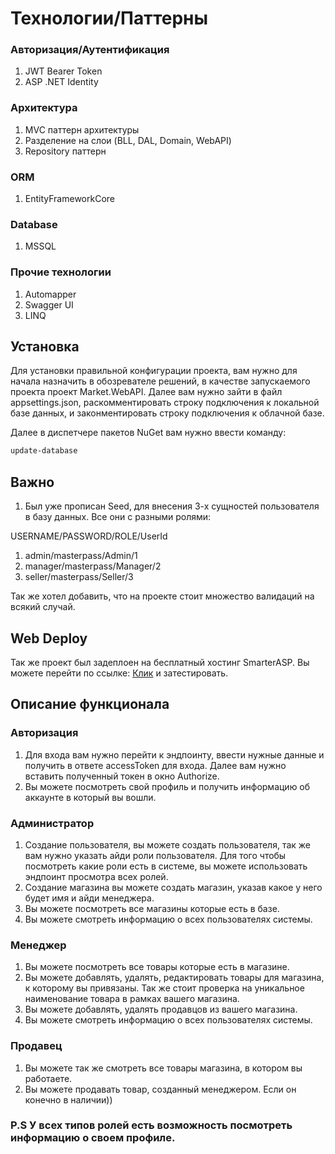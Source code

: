 # Технологии/Паттерны

### Авторизация/Аутентификация
1. JWT Bearer Token 
2. ASP .NET Identity

### Архитектура
1. MVC паттерн архитектуры
2. Разделение на слои 
(BLL, DAL, Domain, WebAPI)
3. Repository паттерн

### ORM 
1. EntityFrameworkCore

### Database
1. MSSQL

### Прочие технологии
1. Automapper
2. Swagger UI
3. LINQ




 
## Установка

Для установки правильной конфигурации проекта, вам нужно для начала назначить в обозревателе решений, в качестве запускаемого проекта проект Market.WebAPI.
Далее вам нужно зайти в файл appsettings.json, раскомментировать строку подключения к локальной базе данных, и законментировать строку подключения к облачной базе.

Далее в диспетчере пакетов NuGet вам нужно ввести команду:
```bash
update-database
```

## Важно
1. Был уже прописан Seed, для внесения 3-х сущностей пользователя в базу данных. Все они с разными ролями:

USERNAME/PASSWORD/ROLE/UserId
1. admin/masterpass/Admin/1
2. manager/masterpass/Manager/2
3. seller/masterpass/Seller/3

Так же хотел добавить, что на проекте стоит множество валидаций на всякий случай.
## Web Deploy 
Так же проект был задеплоен на бесплатный хостинг SmarterASP.
Вы можете перейти по ссылке: 
[Клик](http://devfrez-001-site1.itempurl.com/swagger/index.html)
 и затестировать.

## Описание функционала
### Авторизация
1. Для входа вам нужно перейти к эндпоинту, ввести нужные данные и получить в ответе accessToken для входа. Далее вам нужно вставить полученный токен в окно Authorize.
2. Вы можете посмотреть свой профиль и получить информацию об аккаунте в который вы вошли.

### Администратор
1. Создание пользователя, вы можете создать пользователя, так же вам нужно указать айди роли пользователя. Для того чтобы посмотреть какие роли есть в системе, вы можете использовать эндпоинт просмотра всех ролей.
2. Создание магазина вы можете создать магазин, указав какое у него будет имя и айди менеджера.
3. Вы можете посмотреть все магазины которые есть в базе.
4. Вы можете смотреть информацию о всех пользователях системы.

### Менеджер
1. Вы можете посмотреть все товары которые есть в магазине.
2. Вы можете добавлять, удалять, редактировать товары для магазина, к которому вы привязаны. Так же стоит проверка на уникальное наименование товара в рамках вашего магазина.
3. Вы можете добавлять, удалять продавцов из вашего магазина.
4. Вы можете смотреть информацию о всех пользователях системы.

### Продавец
1. Вы можете так же смотреть все товары магазина, в котором вы работаете.
2. Вы можете продавать товар, созданный менеджером. Если он конечно в наличии))

### P.S У всех типов ролей есть возможность посмотреть информацию о своем профиле.

